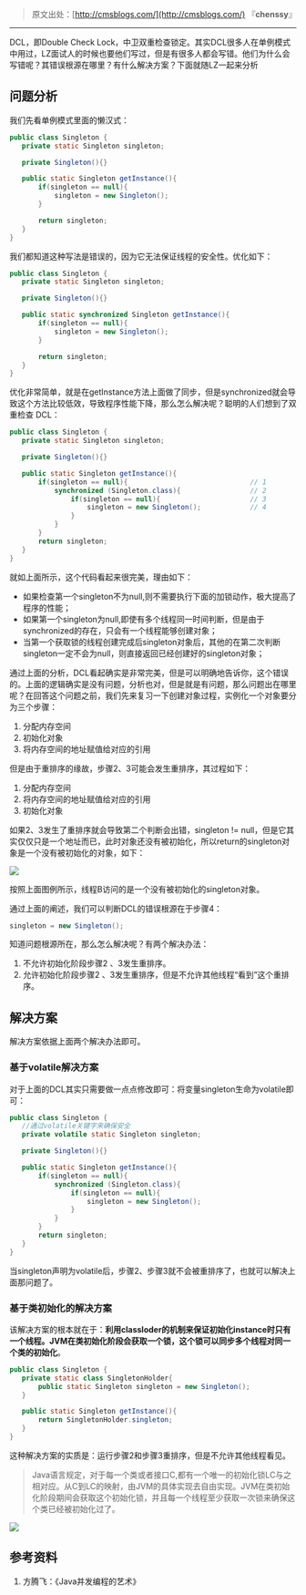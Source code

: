 > 原文出处：[http://cmsblogs.com/](http://cmsblogs.com/) 『**chenssy**』

----

DCL，即Double Check Lock，中卫双重检查锁定。其实DCL很多人在单例模式中用过，LZ面试人的时候也要他们写过，但是有很多人都会写错。他们为什么会写错呢？其错误根源在哪里？有什么解决方案？下面就随LZ一起来分析

## 问题分析

我们先看单例模式里面的懒汉式：

```java
public class Singleton {
   private static Singleton singleton;

   private Singleton(){}

   public static Singleton getInstance(){
       if(singleton == null){
           singleton = new Singleton();
       }

       return singleton;
   }
}
```

我们都知道这种写法是错误的，因为它无法保证线程的安全性。优化如下：

```java
public class Singleton {
   private static Singleton singleton;

   private Singleton(){}

   public static synchronized Singleton getInstance(){
       if(singleton == null){
           singleton = new Singleton();
       }

       return singleton;
   }
}
```

优化非常简单，就是在getInstance方法上面做了同步，但是synchronized就会导致这个方法比较低效，导致程序性能下降，那么怎么解决呢？聪明的人们想到了双重检查 DCL：

```java
public class Singleton {
   private static Singleton singleton;

   private Singleton(){}

   public static Singleton getInstance(){
       if(singleton == null){                              // 1
           synchronized (Singleton.class){                 // 2
               if(singleton == null){                      // 3
                   singleton = new Singleton();            // 4
               }
           }
       }
       return singleton;
   }
}
```

就如上面所示，这个代码看起来很完美，理由如下：

- 如果检查第一个singleton不为null,则不需要执行下面的加锁动作，极大提高了程序的性能；
- 如果第一个singleton为null,即使有多个线程同一时间判断，但是由于synchronized的存在，只会有一个线程能够创建对象；
- 当第一个获取锁的线程创建完成后singleton对象后，其他的在第二次判断singleton一定不会为null，则直接返回已经创建好的singleton对象；

通过上面的分析，DCL看起确实是非常完美，但是可以明确地告诉你，这个错误的。上面的逻辑确实是没有问题，分析也对，但是就是有问题，那么问题出在哪里呢？在回答这个问题之前，我们先来复习一下创建对象过程，实例化一个对象要分为三个步骤：

1. 分配内存空间
2. 初始化对象
3. 将内存空间的地址赋值给对应的引用

但是由于重排序的缘故，步骤2、3可能会发生重排序，其过程如下：

1. 分配内存空间
2. 将内存空间的地址赋值给对应的引用
3. 初始化对象

如果2、3发生了重排序就会导致第二个判断会出错，singleton != null，但是它其实仅仅只是一个地址而已，此时对象还没有被初始化，所以return的singleton对象是一个没有被初始化的对象，如下：

![](https://gitee.com/chenssy/blog-home/raw/master/image/sijava/201812086001.png)

按照上面图例所示，线程B访问的是一个没有被初始化的singleton对象。

通过上面的阐述，我们可以判断DCL的错误根源在于步骤4：

```java
singleton = new Singleton();
```

知道问题根源所在，那么怎么解决呢？有两个解决办法：

1. 不允许初始化阶段步骤2 、3发生重排序。
2. 允许初始化阶段步骤2 、3发生重排序，但是不允许其他线程“看到”这个重排序。


## 解决方案

解决方案依据上面两个解决办法即可。

### 基于volatile解决方案

对于上面的DCL其实只需要做一点点修改即可：将变量singleton生命为volatile即可：

```java
public class Singleton {
   //通过volatile关键字来确保安全
   private volatile static Singleton singleton;

   private Singleton(){}

   public static Singleton getInstance(){
       if(singleton == null){
           synchronized (Singleton.class){
               if(singleton == null){
                   singleton = new Singleton();
               }
           }
       }
       return singleton;
   }
}
```

当singleton声明为volatile后，步骤2、步骤3就不会被重排序了，也就可以解决上面那问题了。

### 基于类初始化的解决方案

该解决方案的根本就在于：**利用classloder的机制来保证初始化instance时只有一个线程。JVM在类初始化阶段会获取一个锁，这个锁可以同步多个线程对同一个类的初始化**。

```java
public class Singleton {
   private static class SingletonHolder{
       public static Singleton singleton = new Singleton();
   }

   public static Singleton getInstance(){
       return SingletonHolder.singleton;
   }
}
```

这种解决方案的实质是：运行步骤2和步骤3重排序，但是不允许其他线程看见。

> Java语言规定，对于每一个类或者接口C,都有一个唯一的初始化锁LC与之相对应。从C到LC的映射，由JVM的具体实现去自由实现。JVM在类初始化阶段期间会获取这个初始化锁，并且每一个线程至少获取一次锁来确保这个类已经被初始化过了。

![](https://gitee.com/chenssy/blog-home/raw/master/image/sijava/201812086002.png)

## 参考资料

1. 方腾飞：《Java并发编程的艺术》
